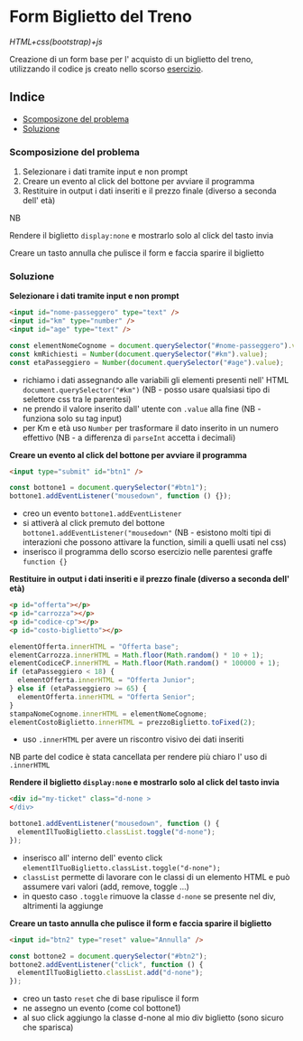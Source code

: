 # Form Biglietto del Treno

_HTML+css(bootstrap)+js_

Creazione di un form base per l' acquisto di un biglietto del treno, utilizzando il codice js creato nello scorso [esercizio](https://github.com/CaldatoLuca/js-biglietto-treno).

## Indice

- [Scomposizone del problema](#scomposizione-del-problema)
- [Soluzione](#soluzione)

### Scomposizione del problema

1. Selezionare i dati tramite input e non prompt
2. Creare un evento al click del bottone per avviare il programma
3. Restituire in output i dati inseriti e il prezzo finale (diverso a seconda dell' età)

NB

Rendere il biglietto `display:none` e mostrarlo solo al click del tasto invia

Creare un tasto annulla che pulisce il form e faccia sparire il biglietto

### Soluzione

**Selezionare i dati tramite input e non prompt**

```html
<input id="nome-passeggero" type="text" />
<input id="km" type="number" />
<input id="age" type="text" />
```

```js
const elementNomeCognome = document.querySelector("#nome-passeggero").value;
const kmRichiesti = Number(document.querySelector("#km").value);
const etaPasseggiero = Number(document.querySelector("#age").value);
```

- richiamo i dati assegnando alle variabili gli elementi presenti nell' HTML `document.querySelector("#km")` (NB - posso usare qualsiasi tipo di selettore css tra le parentesi)
- ne prendo il valore inserito dall' utente con `.value` alla fine (NB - funziona solo su tag input)
- per Km e età uso `Number` per trasformare il dato inserito in un numero effettivo (NB - a differenza di `parseInt` accetta i decimali)

**Creare un evento al click del bottone per avviare il programma**

```html
<input type="submit" id="btn1" />
```

```js
const bottone1 = document.querySelector("#btn1");
bottone1.addEventListener("mousedown", function () {});
```

- creo un evento `bottone1.addEventListener`
- si attiverà al click premuto del bottone `bottone1.addEventListener("mousedown"` (NB - esistono molti tipi di interazioni che possono attivare la function, simili a quelli usati nel css)
- inserisco il programma dello scorso esercizio nelle parentesi graffe `function {}`

**Restituire in output i dati inseriti e il prezzo finale (diverso a seconda dell' età)**

```html
<p id="offerta"></p>
<p id="carrozza"></p>
<p id="codice-cp"></p>
<p id="costo-biglietto"></p>
```

```js
elementOfferta.innerHTML = "Offerta base";
elementCarrozza.innerHTML = Math.floor(Math.random() * 10 + 1);
elementCodiceCP.innerHTML = Math.floor(Math.random() * 100000 + 1);
if (etaPasseggiero < 18) {
  elementOfferta.innerHTML = "Offerta Junior";
} else if (etaPasseggiero >= 65) {
  elementOfferta.innerHTML = "Offerta Senior";
}
stampaNomeCognome.innerHTML = elementNomeCognome;
elementCostoBiglietto.innerHTML = prezzoBiglietto.toFixed(2);
```

- uso `.innerHTML` per avere un riscontro visivo dei dati inseriti

NB
parte del codice è stata cancellata per rendere più chiaro l' uso di `.innerHTML`

**Rendere il biglietto `display:none` e mostrarlo solo al click del tasto invia**

```html
<div id="my-ticket" class="d-none >
</div>
```

```js
bottone1.addEventListener("mousedown", function () {
  elementIlTuoBiglietto.classList.toggle("d-none");
});
```

- inserisco all' interno dell' evento click `elementIlTuoBiglietto.classList.toggle("d-none");`
- `classList` permette di lavorare con le classi di un elemento HTML e può assumere vari valori (add, remove, toggle ...)
- in questo caso `.toggle` rimuove la classe `d-none` se presente nel div, altrimenti la aggiunge

**Creare un tasto annulla che pulisce il form e faccia sparire il biglietto**

```html
<input id="btn2" type="reset" value="Annulla" />
```

```js
const bottone2 = document.querySelector("#btn2");
bottone2.addEventListener("click", function () {
  elementIlTuoBiglietto.classList.add("d-none");
});
```

- creo un tasto `reset` che di base ripulisce il form
- ne assegno un evento (come col bottone1)
- al suo click aggiungo la classe d-none al mio div biglietto (sono sicuro che sparisca)
